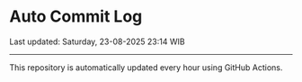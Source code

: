 # Auto Commit Log

Last updated: Saturday, 23-08-2025 23:14 WIB

---

This repository is automatically updated every hour using GitHub Actions.
